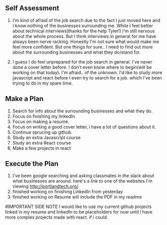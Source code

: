 ## Self Assessment
1. I'm kind of afraid of the job search due to the fact I just moved here and I know nothing of the businesses  surrounding me. While I feel better about technical interviews(thanks for the help Tyler!) I'm still nervous about the whole process. But I think interviews in general for me have always been nerve racking.
Honestly I'm not sure what would make me feel more confident. But one things for sure.. I need to find out more about the surrounding businesses and what they do/stand for.


2. I guess I do feel unprepared for the job search in general. I've never done a cover letter before. I don't even know where to begin(will be working on that today). I'm afraid.. of the unknown. I'd like to study more javascript and react before I even try to search for a job. which I've been trying to do in my spare time.


## Make a Plan
1. Search for info about the surrounding businesses and what they do.
2. Focus on finishing my linkedIn.
3. Focus on making a resume.
4. Focus on writing a good cover letter, i have a lot of questions about it.
5. Continue sprucing up github.
6. Study an extra Javascript course
7. Study an extra React course
8. Make a few projects in react

## Execute the Plan
1. I've been google searching and asking classmates in the slack about what businesses are around. here's
a link to one of the websites I'm viewing http://portlandtech.org/.
2. finished working on finishing LinkedIn from yesterday
3. finished working on Resume will include the PDF in my readme


#IMPORTANT SIDE NOTE
I would like to use my current github projects linked in my resume and linkedIn to be placeholders for now until I have more complex projects made with react. if i could.

